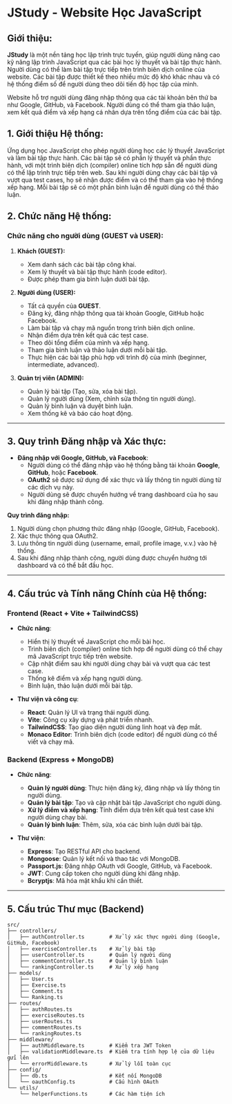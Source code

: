 # JStudy - Website Học JavaScript

## Giới thiệu:
**JStudy** là một nền tảng học lập trình trực tuyến, giúp người dùng nâng cao kỹ năng lập trình JavaScript qua các bài học lý thuyết và bài tập thực hành. Người dùng có thể làm bài tập trực tiếp trên trình biên dịch online của website. Các bài tập được thiết kế theo nhiều mức độ khó khác nhau và có hệ thống điểm số để người dùng theo dõi tiến độ học tập của mình.

Website hỗ trợ người dùng đăng nhập thông qua các tài khoản bên thứ ba như Google, GitHub, và Facebook. Người dùng có thể tham gia thảo luận, xem kết quả điểm và xếp hạng cá nhân dựa trên tổng điểm của các bài tập.

## 1. Giới thiệu Hệ thống:
Ứng dụng học JavaScript cho phép người dùng học các lý thuyết JavaScript và làm bài tập thực hành. Các bài tập sẽ có phần lý thuyết và phần thực hành, với một trình biên dịch (compiler) online tích hợp sẵn để người dùng có thể lập trình trực tiếp trên web. Sau khi người dùng chạy các bài tập và vượt qua test cases, họ sẽ nhận được điểm và có thể tham gia vào hệ thống xếp hạng. Mỗi bài tập sẽ có một phần bình luận để người dùng có thể thảo luận.

## 2. Chức năng Hệ thống:

### Chức năng cho người dùng (GUEST và USER):
1. **Khách (GUEST):**
   - Xem danh sách các bài tập công khai.
   - Xem lý thuyết và bài tập thực hành (code editor).
   - Được phép tham gia bình luận dưới bài tập.

2. **Người dùng (USER):**
   - Tất cả quyền của **GUEST**.
   - Đăng ký, đăng nhập thông qua tài khoản Google, GitHub hoặc Facebook.
   - Làm bài tập và chạy mã nguồn trong trình biên dịch online.
   - Nhận điểm dựa trên kết quả các test case.
   - Theo dõi tổng điểm của mình và xếp hạng.
   - Tham gia bình luận và thảo luận dưới mỗi bài tập.
   - Thực hiện các bài tập phù hợp với trình độ của mình (beginner, intermediate, advanced).

3. **Quản trị viên (ADMIN):**
   - Quản lý bài tập (Tạo, sửa, xóa bài tập).
   - Quản lý người dùng (Xem, chỉnh sửa thông tin người dùng).
   - Quản lý bình luận và duyệt bình luận.
   - Xem thống kê và báo cáo hoạt động.

---

## 3. Quy trình Đăng nhập và Xác thực:

- **Đăng nhập với Google, GitHub, và Facebook**:
  - Người dùng có thể đăng nhập vào hệ thống bằng tài khoản **Google**, **GitHub**, hoặc **Facebook**.
  - **OAuth2** sẽ được sử dụng để xác thực và lấy thông tin người dùng từ các dịch vụ này.
  - Người dùng sẽ được chuyển hướng về trang dashboard của họ sau khi đăng nhập thành công.

**Quy trình đăng nhập:**
1. Người dùng chọn phương thức đăng nhập (Google, GitHub, Facebook).
2. Xác thực thông qua OAuth2.
3. Lưu thông tin người dùng (username, email, profile image, v.v.) vào hệ thống.
4. Sau khi đăng nhập thành công, người dùng được chuyển hướng tới dashboard và có thể bắt đầu học.

---

## 4. Cấu trúc và Tính năng Chính của Hệ thống:

### Frontend (React + Vite + TailwindCSS)

- **Chức năng**:
  - Hiển thị lý thuyết về JavaScript cho mỗi bài học.
  - Trình biên dịch (compiler) online tích hợp để người dùng có thể chạy mã JavaScript trực tiếp trên website.
  - Cập nhật điểm sau khi người dùng chạy bài và vượt qua các test case.
  - Thống kê điểm và xếp hạng người dùng.
  - Bình luận, thảo luận dưới mỗi bài tập.

- **Thư viện và công cụ**:
  - **React**: Quản lý UI và trạng thái người dùng.
  - **Vite**: Công cụ xây dựng và phát triển nhanh.
  - **TailwindCSS**: Tạo giao diện người dùng linh hoạt và đẹp mắt.
  - **Monaco Editor**: Trình biên dịch (code editor) để người dùng có thể viết và chạy mã.

### Backend (Express + MongoDB)

- **Chức năng**:
  - **Quản lý người dùng**: Thực hiện đăng ký, đăng nhập và lấy thông tin người dùng.
  - **Quản lý bài tập**: Tạo và cập nhật bài tập JavaScript cho người dùng.
  - **Xử lý điểm và xếp hạng**: Tính điểm dựa trên kết quả test case khi người dùng chạy bài.
  - **Quản lý bình luận**: Thêm, sửa, xóa các bình luận dưới bài tập.

- **Thư viện**:
  - **Express**: Tạo RESTful API cho backend.
  - **Mongoose**: Quản lý kết nối và thao tác với MongoDB.
  - **Passport.js**: Đăng nhập OAuth với Google, GitHub, và Facebook.
  - **JWT**: Cung cấp token cho người dùng khi đăng nhập.
  - **Bcryptjs**: Mã hóa mật khẩu khi cần thiết.

---

## 5. Cấu trúc Thư mục (Backend)

```plaintext
src/
├── controllers/
│   ├── authController.ts        # Xử lý xác thực người dùng (Google, GitHub, Facebook)
│   ├── exerciseController.ts    # Xử lý bài tập
│   ├── userController.ts        # Quản lý người dùng
│   ├── commentController.ts     # Quản lý bình luận
│   └── rankingController.ts     # Xử lý xếp hạng
├── models/
│   ├── User.ts
│   ├── Exercise.ts
│   ├── Comment.ts
│   └── Ranking.ts
├── routes/
│   ├── authRoutes.ts
│   ├── exerciseRoutes.ts
│   ├── userRoutes.ts
│   ├── commentRoutes.ts
│   └── rankingRoutes.ts
├── middleware/
│   ├── authMiddleware.ts        # Kiểm tra JWT Token
│   ├── validationMiddleware.ts  # Kiểm tra tính hợp lệ của dữ liệu gửi lên
│   └── errorMiddleware.ts       # Xử lý lỗi toàn cục
├── config/
│   ├── db.ts                    # Kết nối MongoDB
│   └── oauthConfig.ts           # Cấu hình OAuth
└── utils/
    └── helperFunctions.ts       # Các hàm tiện ích
